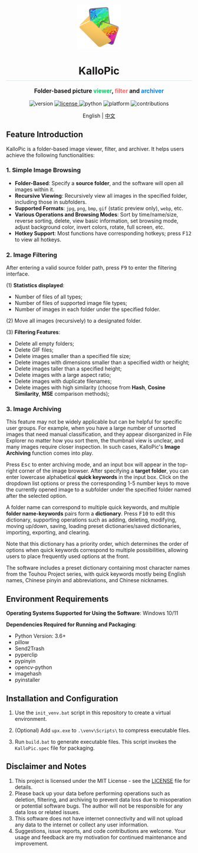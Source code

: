 <!--suppress ALL -->
<div align="center">
    <img src="resources/logo/logo_256.png" alt="logo_256" style="height: 120px" />
	<h1 style="padding-bottom: .3em !important; border-bottom: 1.5px solid #d0d7deb3 !important;">KalloPic</h1>
</div>

<p align="center" style="font-weight:bold; font-size:1.1em;">
    Folder-based picture <span style="color:#00CC66 !important;">viewer</span>,
    <span style="color:#FF6666 !important;">filter</span> and 
    <span style="color:#0080FF !important;">archiver</span>
</p>

<p align="center">
    <img src="https://img.shields.io/badge/version-v0.4.0-brightgreen" alt="version">
    <a href="https://opensource.org/licenses/MIT">
        <img src="https://img.shields.io/badge/license-MIT-blue" alt="license">
    </a>
    <img src="https://img.shields.io/badge/python-3.6+-yellow" alt="python">    
    <img src="https://img.shields.io/badge/platform-Windows-lightgrey" alt="platform">
    <img src="https://img.shields.io/badge/contributions-welcome-orange.svg" alt="contributions">
</p>

<p align="center">
    English | <a href="README_zh-CN.md">中文</a>
</p>

## Feature Introduction

KalloPic is a folder-based image viewer, filter, and archiver. It helps users achieve the following functionalities:

### 1. Simple Image Browsing

- **Folder-Based**: Specify a **source folder**, and the software will open all images within it.
- **Recursive Viewing**: Recursively view all images in the specified folder, including those in subfolders.
- **Supported Formats**: `jpg`, `png`, `bmp`, `gif` (static preview only), `webp`, etc.
- **Various Operations and Browsing Modes**: Sort by time/name/size, reverse sorting, delete, view basic information, set browsing mode, adjust background color, invert colors, rotate, full screen, etc.
- **Hotkey Support**: Most functions have corresponding hotkeys; press <kbd>F12</kbd> to view all hotkeys.

### 2. Image Filtering

After entering a valid source folder path, press <kbd>F9</kbd> to enter the filtering interface.

(1) **Statistics displayed**:
- Number of files of all types;
- Number of files of supported image file types;
- Number of images in each folder under the specified folder.

(2) Move all images (recursively) to a designated folder.

(3) **Filtering Features**:
- Delete all empty folders;
- Delete GIF files;
- Delete images smaller than a specified file size;
- Delete images with dimensions smaller than a specified width or height;
- Delete images taller than a specified height;
- Delete images with a large aspect ratio;
- Delete images with duplicate filenames;
- Delete images with high similarity (choose from **Hash**, **Cosine Similarity**, **MSE** comparison methods);

### 3. Image Archiving

This feature may not be widely applicable but can be helpful for specific user groups. For example, when you have a large number of unsorted images that need manual classification, and they appear disorganized in File Explorer no matter how you sort them, the thumbnail view is unclear, and many images require closer inspection. In such cases, KalloPic's **Image Archiving** function comes into play.

Press <kbd>Esc</kbd> to enter archiving mode, and an input box will appear in the top-right corner of the image browser. After specifying a **target folder**, you can enter lowercase alphabetical **quick keywords** in the input box. Click on the dropdown list options or press the corresponding 1-5 number keys to move the currently opened image to a subfolder under the specified folder named after the selected option.

A folder name can correspond to multiple quick keywords, and multiple **folder name-keywords** pairs form a **dictionary**. Press <kbd>F10</kbd> to edit this dictionary, supporting operations such as adding, deleting, modifying, moving up/down, saving, loading preset dictionaries/saved dictionaries, importing, exporting, and clearing.

Note that this dictionary has a priority order, which determines the order of options when quick keywords correspond to multiple possibilities, allowing users to place frequently used options at the front.

The software includes a preset dictionary containing most character names from the Touhou Project series, with quick keywords mostly being English names, Chinese pinyin and abbreviations, and Chinese nicknames.

## Environment Requirements

**Operating Systems Supported for Using the Software**: Windows 10/11

**Dependencies Required for Running and Packaging**:
- Python Version: 3.6+
- pillow
- Send2Trash
- pyperclip
- pypinyin
- opencv-python
- imagehash
- pyinstaller

## Installation and Configuration

1. Use the `init_venv.bat` script in this repository to create a virtual environment.

2. (Optional) Add `upx.exe` to `.\venv\Scripts\` to compress executable files.

3. Run `build.bat` to generate executable files. This script invokes the `KalloPic.spec` file for packaging.

## Disclaimer and Notes

1. This project is licensed under the MIT License - see the [LICENSE](LICENSE) file for details.
2. Please back up your data before performing operations such as deletion, filtering, and archiving to prevent data loss due to misoperation or potential software bugs. The author will not be responsible for any data loss or related issues.
3. This software does not have internet connectivity and will not upload any data to the internet or collect any user information.
4. Suggestions, issue reports, and code contributions are welcome. Your usage and feedback are my motivation for continued maintenance and improvement.